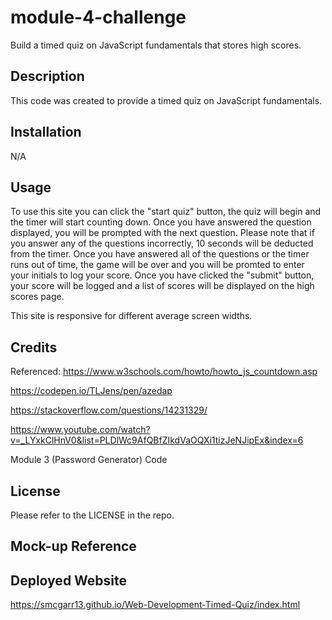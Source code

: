 # module-4-challenge
Build a timed quiz on JavaScript fundamentals that stores high scores.

## Description

This code was created to provide a timed quiz on JavaScript fundamentals.

## Installation

N/A

## Usage

To use this site you can click the "start quiz" button, the quiz will begin and the timer will start counting down.  Once you have answered the question displayed, you will be prompted with the next question.  Please note that if you answer any of the questions incorrectly, 10 seconds will be deducted from the timer.  Once you have answered all of the questions or the timer runs out of time, the game will be over and you will be promted to enter your initials to log your score.  Once you have clicked the "submit" button, your score will be logged and a list of scores will be displayed on the high scores page.

This site is responsive for different average screen widths.

## Credits

Referenced:
https://www.w3schools.com/howto/howto_js_countdown.asp 

https://codepen.io/TLJens/pen/azedap 

https://stackoverflow.com/questions/14231329/

https://www.youtube.com/watch?v=_LYxkClHnV0&list=PLDlWc9AfQBfZIkdVaOQXi1tizJeNJipEx&index=6

Module 3 (Password Generator) Code

## License

Please refer to the LICENSE in the repo.

## Mock-up Reference


## Deployed Website

https://smcgarr13.github.io/Web-Development-Timed-Quiz/index.html